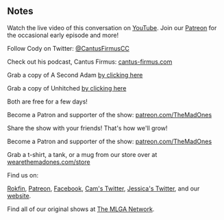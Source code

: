 ## Notes

Watch the live video of this conversation on [YouTube](https://youtu.be/eWnSd7oO9Bg). Join our [Patreon](https://www.patreon.com/TheMadOnes) for the occasional early episode and more!

Follow Cody on Twitter: [@CantusFirmusCC](https://twitter.com/CantusFirmusCC)

Check out his podcast, Cantus Firmus: [cantus-firmus.com](http://www.cantus-firmus.com/)

Grab a copy of A Second Adam [by clicking here](https://amzn.to/3kRDzxt)

Grab a copy of Unhitched [by clicking here](https://amzn.to/3r4ItKu)

Both are free for a few days!

Become a Patron and supporter of the show: [patreon.com/TheMadOnes](https://www.patreon.com/TheMadOnes)

Share the show with your friends! That's how we'll grow!

Become a Patron and supporter of the show: [patreon.com/TheMadOnes](https://www.patreon.com/TheMadOnes)

Grab a t-shirt, a tank, or a mug from our store over at [wearethemadones.com/store](https://wearethemadones.com/store)

Find us on:

[Rokfin](https://rokfin.com/TheMadOnes), [Patreon](https://patreon.com/TheMadOnes), [Facebook](https://www.facebook.com/WeAreTheMad/), [Cam's Twitter](https://twitter.com/HamCarless), [Jessica's Twitter](https://twitter.com/soupcanarchist), and our [website](http://wearethemad.com).

Find all of our original shows at [The MLGA Network](https://mlganetwork.com).
